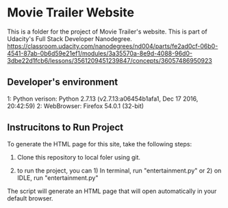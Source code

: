 # Movie Trailer Website

This is a folder for the project of Movie Trailer's website. This is part of Udacity's Full Stack Developer Nanodegree.
https://classroom.udacity.com/nanodegrees/nd004/parts/fe2ad0cf-06b0-4541-87ab-0b6d59e21ef1/modules/3a35570a-8e9d-4088-96d0-3dbe22d1fcb6/lessons/3561209451239847/concepts/36057486950923

## Developer's environment
  1: Python verison: Python 2.7.13 (v2.7.13:a06454b1afa1, Dec 17 2016, 20:42:59)
  2: WebBrowser: Firefox 54.0.1 (32-bit)
  
  
## Instrucitons to Run Project

To generate the HTML page for this site, take the following steps:

  1. Clone this repository to local foler using git.

  2. to run the project, you can 1) In terminal, run "entertainment.py" or 2) on IDLE, run "entertainment.py"

The script will generate an HTML page that will open automatically in your default browser. 
